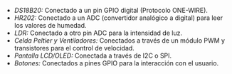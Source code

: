    - *DS18B20:* Conectado a un pin GPIO digital (Protocolo ONE-WIRE).
   - *HR202:* Conectado a un ADC (convertidor analógico a digital) para leer los valores de humedad.
   - *LDR:* Conectado a otro pin ADC para la intensidad de luz.
   - *Celda Peltier y Ventiladores:* Conectados a través de un módulo PWM y transistores para el control de velocidad.
   - *Pantalla LCD/OLED:* Conectada a través de I2C o SPI.
   - *Botones:* Conectados a pines GPIO para la interacción con el usuario.